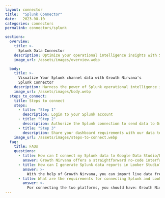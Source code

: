 ```yaml
---
layout: connector
title:  "Splunk Connector"
date:   2023-08-10
categories: connectors
permalink: connectors/splunk

sections:
  overview:
    title: >-
      Splunk Data Connector
    description: Optimize your operational intelligence insights with Splunk integration. Seamlessly merge operational data from Splunk with Looker Studio's analytical capabilities, unlocking insights that drive monitoring strategies, anomaly detection, and operational excellence.
    image_url: /assets/images/overview.webp

  body:
    title: >-
      Visualize Your Splunk channel data with Growth Nirvana's
      Splunk Connector
    description: Harness the power of Splunk operational intelligence insights integrated into Looker Studio for strategic monitoring decisions.
    image_url: /assets/images/body.webp
  steps_to_connect:
    title: Steps to connect
    steps:
      - title: "Step 1"
        description: Login to your Splunk account
      - title: "Step 2"
        description: Authorize the Splunk connection to send data to Growth Nirvana
      - title: "Step 3"
        description: Share your dashboard requirements with our data team. We will build the report for you.
    image_url: /assets/images/steps-to-connect.webp
  faq:
    title: FAQs
    questions:
      - title: How can I connect my Splunk data to Google Data Studio/Looker Studio?
        answer: Growth Nirvana offers a straightforward no-code interface to connect to Splunk data sources.
      - title: How can I generate Splunk data reports in Looker Studio?
        answer: >-
          With the help of Growth Nirvana, you can import live data from Splunk into Looker Studio. These data can be viewed in charts, tables, and dashboards to generate branded reports that can be shared instantly.
      - title: What are the requirements for connecting Splunk and Looker Studio?
        answer: >-
          For connecting the two platforms, you should have: Growth Nirvana Account and Splunk Ads Account
---
```

